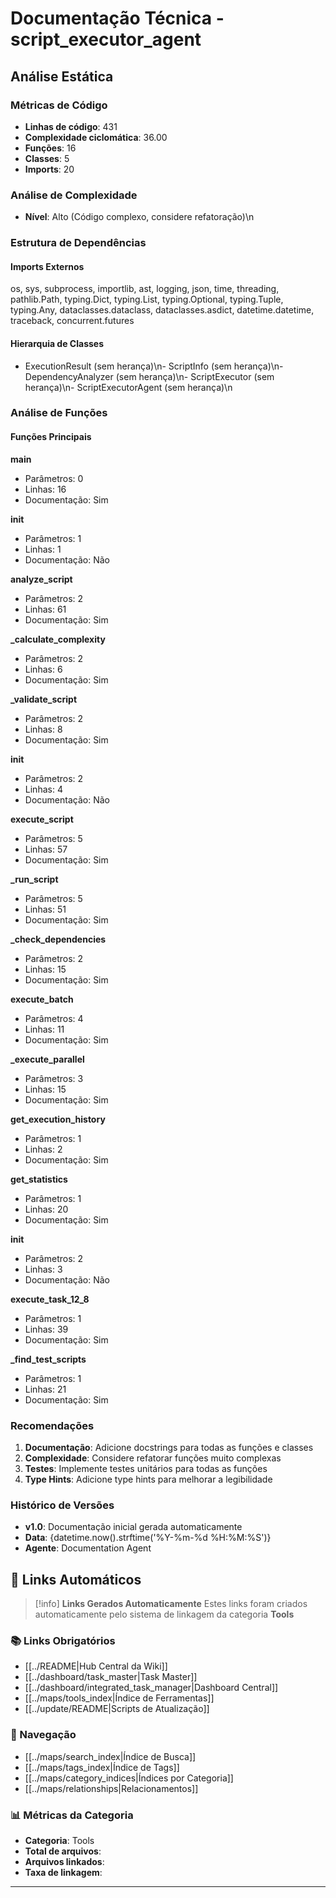 # Documentação Técnica - script_executor_agent

## Análise Estática

### Métricas de Código
- **Linhas de código**: 431
- **Complexidade ciclomática**: 36.00
- **Funções**: 16
- **Classes**: 5
- **Imports**: 20

### Análise de Complexidade
- **Nível**: Alto (Código complexo, considere refatoração)\n
### Estrutura de Dependências

#### Imports Externos
os, sys, subprocess, importlib, ast, logging, json, time, threading, pathlib.Path, typing.Dict, typing.List, typing.Optional, typing.Tuple, typing.Any, dataclasses.dataclass, dataclasses.asdict, datetime.datetime, traceback, concurrent.futures

#### Hierarquia de Classes
- ExecutionResult (sem herança)\n- ScriptInfo (sem herança)\n- DependencyAnalyzer (sem herança)\n- ScriptExecutor (sem herança)\n- ScriptExecutorAgent (sem herança)\n
### Análise de Funções

#### Funções Principais
**main**
- Parâmetros: 0
- Linhas: 16
- Documentação: Sim

**__init__**
- Parâmetros: 1
- Linhas: 1
- Documentação: Não

**analyze_script**
- Parâmetros: 2
- Linhas: 61
- Documentação: Sim

**_calculate_complexity**
- Parâmetros: 2
- Linhas: 6
- Documentação: Sim

**_validate_script**
- Parâmetros: 2
- Linhas: 8
- Documentação: Sim

**__init__**
- Parâmetros: 2
- Linhas: 4
- Documentação: Não

**execute_script**
- Parâmetros: 5
- Linhas: 57
- Documentação: Sim

**_run_script**
- Parâmetros: 5
- Linhas: 51
- Documentação: Sim

**_check_dependencies**
- Parâmetros: 2
- Linhas: 15
- Documentação: Sim

**execute_batch**
- Parâmetros: 4
- Linhas: 11
- Documentação: Sim

**_execute_parallel**
- Parâmetros: 3
- Linhas: 15
- Documentação: Sim

**get_execution_history**
- Parâmetros: 1
- Linhas: 2
- Documentação: Sim

**get_statistics**
- Parâmetros: 1
- Linhas: 20
- Documentação: Sim

**__init__**
- Parâmetros: 2
- Linhas: 3
- Documentação: Não

**execute_task_12_8**
- Parâmetros: 1
- Linhas: 39
- Documentação: Sim

**_find_test_scripts**
- Parâmetros: 1
- Linhas: 21
- Documentação: Sim

### Recomendações

1. **Documentação**: Adicione docstrings para todas as funções e classes
2. **Complexidade**: Considere refatorar funções muito complexas
3. **Testes**: Implemente testes unitários para todas as funções
4. **Type Hints**: Adicione type hints para melhorar a legibilidade

### Histórico de Versões

- **v1.0**: Documentação inicial gerada automaticamente
- **Data**: {datetime.now().strftime('%Y-%m-%d %H:%M:%S')}
- **Agente**: Documentation Agent


## 🔗 **Links Automáticos**

> [!info] **Links Gerados Automaticamente**
> Estes links foram criados automaticamente pelo sistema de linkagem da categoria **Tools**

### **📚 Links Obrigatórios**
- [[../README|Hub Central da Wiki]]
- [[../dashboard/task_master|Task Master]]
- [[../dashboard/integrated_task_manager|Dashboard Central]]
- [[../maps/tools_index|Índice de Ferramentas]]
- [[../update/README|Scripts de Atualização]]

### **🧭 Navegação**
- [[../maps/search_index|Índice de Busca]]
- [[../maps/tags_index|Índice de Tags]]
- [[../maps/category_indices|Índices por Categoria]]
- [[../maps/relationships|Relacionamentos]]

### **📊 Métricas da Categoria**
- **Categoria**: Tools
- **Total de arquivos**: <!-- Contador automático -->
- **Arquivos linkados**: <!-- Contador automático -->
- **Taxa de linkagem**: <!-- Percentual automático -->

---

